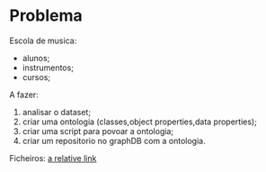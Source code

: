 # Problema

Escola de musica:
- alunos;
- instrumentos;
- cursos;

A fazer:
1. analisar o dataset;
2. criar uma ontologia (classes,object properties,data properties);
3. criar uma script para povoar a ontologia;
4. criar um repositorio no graphDB com a ontologia.

Ficheiros:
[a relative link](https://github.com/Gon96923/RPCW2024/blob/main/TPC2/db.json)
